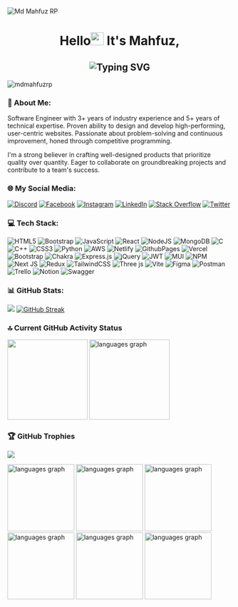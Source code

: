 <img src="https://i.ibb.co/HVvcpz3/mdmahfuzrp-11zon-3.jpg" alt="Md Mahfuz RP" />
<h1 align="center">Hello<img src="https://raw.githubusercontent.com/Tarikul-Islam-Anik/Animated-Fluent-Emojis/master/Emojis/Hand%20gestures/Waving%20Hand.png" width="29px"> It's Mahfuz,</h1>

<h2 align="center"><img src="https://readme-typing-svg.demolab.com?font=Fira+Code&weight=600&pause=1000&center=true&vCenter=true&lines=A+Full+Stack+Developer+(MERN);Experienced+Frontend+Developer;Skilled+Backend+Developer;Passionate+React.JS+Developer" alt="Typing SVG" /></h2>

<p align="left"> <img src="https://komarev.com/ghpvc/?username=mdmahfuzrp&label=Profile%20views&color=0e75b6&style=flat" alt="mdmahfuzrp" /> </p>

### 💫 About Me:

Software Engineer with 3+ years of industry experience and 5+ years of technical expertise. Proven ability to design and develop high-performing, user-centric websites. Passionate about problem-solving and continuous improvement, honed through competitive programming.

I'm a strong believer in crafting well-designed products that prioritize quality over quantity. Eager to collaborate on groundbreaking projects and contribute to a team's success.

### 🌐 My Social Media:

[![Discord](https://img.shields.io/badge/Discord-%237289DA.svg?logo=discord&logoColor=white)](https://discord.com/channels/mdmahfuzrp) [![Facebook](https://img.shields.io/badge/Facebook-%231877F2.svg?logo=Facebook&logoColor=white)](https://facebook.com/mdmahfuzrp) [![Instagram](https://img.shields.io/badge/Instagram-%23E4405F.svg?logo=Instagram&logoColor=white)](https://instagram.com/mdmahfuzrp) [![LinkedIn](https://img.shields.io/badge/LinkedIn-%230077B5.svg?logo=linkedin&logoColor=white)](https://linkedin.com/in/mdmahfuzrp) [![Stack Overflow](https://img.shields.io/badge/-Stackoverflow-FE7A16?logo=stack-overflow&logoColor=white)](https://stackoverflow.com/users/22882309) [![Twitter](https://img.shields.io/badge/Twitter-%231DA1F2.svg?logo=Twitter&logoColor=white)](https://twitter.com/mdmahfuzrp)

### 💻 Tech Stack:

![HTML5](https://img.shields.io/badge/html5-%23E34F26.svg?style=flat&logo=html5&logoColor=white) ![Bootstrap](https://img.shields.io/badge/bootstrap-%238511FA.svg?style=flat&logo=bootstrap&logoColor=white) ![JavaScript](https://img.shields.io/badge/javascript-%23323330.svg?style=flat&logo=javascript&logoColor=%23F7DF1E) ![React](https://img.shields.io/badge/react-%2320232a.svg?style=flat&logo=react&logoColor=%2361DAFB) ![NodeJS](https://img.shields.io/badge/node.js-6DA55F?style=flat&logo=node.js&logoColor=white) ![MongoDB](https://img.shields.io/badge/MongoDB-%234ea94b.svg?style=flat&logo=mongodb&logoColor=white) ![C](https://img.shields.io/badge/c-%2300599C.svg?style=flat&logo=c&logoColor=white) ![C++](https://img.shields.io/badge/c++-%2300599C.svg?style=flat&logo=c%2B%2B&logoColor=white) ![CSS3](https://img.shields.io/badge/css3-%231572B6.svg?style=flat&logo=css3&logoColor=white) ![Python](https://img.shields.io/badge/python-3670A0?style=flat&logo=python&logoColor=ffdd54) ![AWS](https://img.shields.io/badge/AWS-%23FF9900.svg?style=flat&logo=amazon-aws&logoColor=white) ![Netlify](https://img.shields.io/badge/netlify-%23000000.svg?style=flat&logo=netlify&logoColor=#00C7B7) ![GithubPages](https://img.shields.io/badge/github%20pages-121013?style=flat&logo=github&logoColor=white) ![Vercel](https://img.shields.io/badge/vercel-%23000000.svg?style=flat&logo=vercel&logoColor=white) ![Bootstrap](https://img.shields.io/badge/bootstrap-%238511FA.svg?style=flat&logo=bootstrap&logoColor=white) ![Chakra](https://img.shields.io/badge/chakra-%234ED1C5.svg?style=flat&logo=chakraui&logoColor=white) ![Express.js](https://img.shields.io/badge/express.js-%23404d59.svg?style=flat&logo=express&logoColor=%2361DAFB) ![jQuery](https://img.shields.io/badge/jquery-%230769AD.svg?style=flat&logo=jquery&logoColor=white) ![JWT](https://img.shields.io/badge/JWT-black?style=flat&logo=JSON%20web%20tokens) ![MUI](https://img.shields.io/badge/MUI-%230081CB.svg?style=flat&logo=mui&logoColor=white) ![NPM](https://img.shields.io/badge/NPM-%23CB3837.svg?style=flat&logo=npm&logoColor=white) ![Next JS](https://img.shields.io/badge/Next-black?style=flat&logo=next.js&logoColor=white) ![Redux](https://img.shields.io/badge/redux-%23593d88.svg?style=flat&logo=redux&logoColor=white) ![TailwindCSS](https://img.shields.io/badge/tailwindcss-%2338B2AC.svg?style=flat&logo=tailwind-css&logoColor=white) ![Three js](https://img.shields.io/badge/threejs-black?style=flat&logo=three.js&logoColor=white) ![Vite](https://img.shields.io/badge/vite-%23646CFF.svg?style=flat&logo=vite&logoColor=white) ![Figma](https://img.shields.io/badge/figma-%23F24E1E.svg?style=flat&logo=figma&logoColor=white) ![Postman](https://img.shields.io/badge/Postman-FF6C37?style=flat&logo=postman&logoColor=white) ![Trello](https://img.shields.io/badge/Trello-%23026AA7.svg?style=flat&logo=Trello&logoColor=white) ![Notion](https://img.shields.io/badge/Notion-%23000000.svg?style=flat&logo=notion&logoColor=white) ![Swagger](https://img.shields.io/badge/-Swagger-%23Clojure?style=flat&logo=swagger&logoColor=white)

### 📊 GitHub Stats:

![](https://github-readme-stats.vercel.app/api?username=mdmahfuzrp&theme=tokyonight&hide_border=false&include_all_commits=false&count_private=true)
[![GitHub Streak](https://github-readme-streak-stats.herokuapp.com?user=mdmahfuzrp&theme=tokyonight&border_radius=6&date_format=j%20M%5B%20Y%5D&mode=weekly&card_width=350&hide_total_contributions=true)](https://git.io/streak-stats)

### 🔝 Current GitHub Activity Status

<div align="left">
  <img height="180" src="https://github-readme-streak-stats.herokuapp.com?user=mdmahfuzrp&theme=tokyonight&hide_border=true&border_radius=5" />
  <img height="180" src="https://github-readme-stats.vercel.app/api/top-langs?username=mdmahfuzrp&locale=en&hide_title=false&layout=compact&card_width=230&langs_count=6&theme=tokyonight&hide_border=true" alt="languages graph"  />
</div>

### 🏆 GitHub Trophies

![](https://github-profile-trophy.vercel.app/?username=mdmahfuzrp&theme=onestar&no-frame=false&no-bg=false&margin-w=4)

<div align="left" gap="10px">
<img height="150" src="https://i.ibb.co/2dDSS1K/mdmahfuzrp5.png" alt="languages graph"  />
<img height="150" src="https://i.ibb.co/p3KWPTC/mdmahfuzrp4.png" alt="languages graph"  />
<img height="150" src="https://i.ibb.co/YdtQzPx/mdmahfuzrp3.png" alt="languages graph"  />
<img height="150" src="https://i.ibb.co/Fw9rTHr/mdmahfuzrp2.png" alt="languages graph"  />
<img height="150" src="https://i.ibb.co/vq3s5Fc/timeline1.png" alt="languages graph"  />
<img height="150" src="https://i.ibb.co/ZhSpfFd/mahfuzrp6.png" alt="languages graph"  />
</div>
